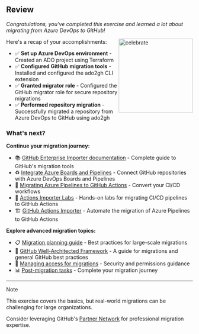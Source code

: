 ## Review

_Congratulations, you've completed this exercise and learned a lot about migrating from Azure DevOps to GitHub!_

<img src="https://octodex.github.com/images/jetpacktocat.png" alt="celebrate" width=200 align=right>

Here's a recap of your accomplishments:

- ✅ **Set up Azure DevOps environment** - Created an ADO project using Terraform
- ✅ **Configured GitHub migration tools** - Installed and configured the ado2gh CLI extension
- ✅ **Granted migrator role** - Configured the GitHub migrator role for secure repository migrations
- ✅ **Performed repository migration** - Successfully migrated a repository from Azure DevOps to GitHub using ado2gh

### What's next?

**Continue your migration journey:**

- 📚 [GitHub Enterprise Importer documentation](https://docs.github.com/migrations/using-github-enterprise-importer) - Complete guide to GitHub's migration tools
- ♻️ [Integrate Azure Boards and Pipelines](https://learn.microsoft.com/azure/devops/cross-service/github-integration?view=azure-devops) - Connect GitHub repositories with Azure DevOps Boards and Pipelines
- 🔄 [Migrating Azure Pipelines to GitHub Actions](https://docs.github.com/actions/migrating-to-github-actions/migrating-from-azure-pipelines-to-github-actions) - Convert your CI/CD workflows
- 🧪 [Actions Importer Labs](https://github.com/actions/importer-labs) - Hands-on labs for migrating CI/CD pipelines to GitHub Actions
- 🏗️ [GitHub Actions Importer](https://docs.github.com/actions/migrating-to-github-actions/automating-migration-with-github-actions-importer) - Automate the migration of Azure Pipelines to GitHub Actions


**Explore advanced migration topics:**

- 📋 [Migration planning guide](https://docs.github.com/migrations/using-github-enterprise-importer/migrating-from-azure-devops-to-github-enterprise-cloud/overview-of-a-migration-from-azure-devops-to-github-enterprise-cloud) - Best practices for large-scale migrations
- 📜 [GitHub Well-Architected Framework](https://wellarchitected.github.com/library/scenarios/migrations/azure-devops-migration-guide/) - A guide for migrations and general GitHub best practices
- 🔐 [Managing access for migrations](https://docs.github.com/migrations/using-github-enterprise-importer/migrating-from-azure-devops-to-github-enterprise-cloud/managing-access-for-a-migration-from-azure-devops) - Security and permissions guidance
- 📊 [Post-migration tasks](https://docs.github.com/migrations/using-github-enterprise-importer/completing-your-migration-with-github-enterprise-importer) - Complete your migration journey

---

> [!NOTE]
>
> This exercise covers the basics, but real-world migrations can be challenging for large organizations.
>
> Consider leveraging GitHub's [Partner Network](https://partner.github.com/) for professional migration expertise.
